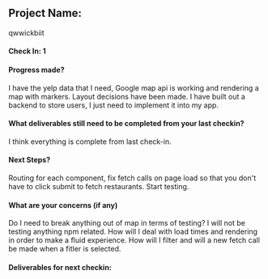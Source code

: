 ## Project Name:
qwwickbiit

#### Check In: 1

#### Progress made?
I have the yelp data that I need, Google map api is working and rendering a map with markers. Layout decisions have been made. I have built out a backend to store users, I just need to implement it into my app.

#### What deliverables still need to be completed from your last checkin?
I think everything is complete from last check-in.

#### Next Steps?
Routing for each component, fix fetch calls on page load so that you don't have to click submit to fetch restaurants. Start testing.

#### What are your concerns (if any)
Do I need to break anything out of map in terms of testing? I will not be testing anything npm related. How will I deal with load times and rendering in order to make a fluid experience. How will I filter and will a new fetch call be made when a fitler is selected.

#### Deliverables for next checkin:
